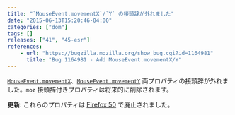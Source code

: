 ```yaml
---
title: "`MouseEvent.movementX`/`Y` の接頭辞が外れました"
date: "2015-06-13T15:20:46-04:00"
categories: ["dom"]
tags: []
releases: ["41", "45-esr"]
references:
    - url: "https://bugzilla.mozilla.org/show_bug.cgi?id=1164981"
      title: "Bug 1164981 - Add MouseEvent.movementX/Y"
---
```

[`MouseEvent.movementX`](https://developer.mozilla.org/docs/Web/API/MouseEvent/movementX)、[`MouseEvent.movementY`](https://developer.mozilla.org/docs/Web/API/MouseEvent/movementY) 両プロパティの接頭辞が外れました。`moz` 接頭辞付きプロパティは将来的に削除されます。

**更新**: これらのプロパティは [Firefox 50](https://www.fxsitecompat.dev/ja/docs/2016/prefixed-pointer-lock-api-has-been-removed/) で廃止されました。
